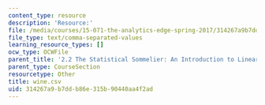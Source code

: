 ```yaml
---
content_type: resource
description: 'Resource:'
file: /media/courses/15-071-the-analytics-edge-spring-2017/314267a9b7ddb86e315b90440aa4f2ad_wine.csv
file_type: text/comma-separated-values
learning_resource_types: []
ocw_type: OCWFile
parent_title: '2.2 The Statistical Sommelier: An Introduction to Linear Regression'
parent_type: CourseSection
resourcetype: Other
title: wine.csv
uid: 314267a9-b7dd-b86e-315b-90440aa4f2ad
---
```

